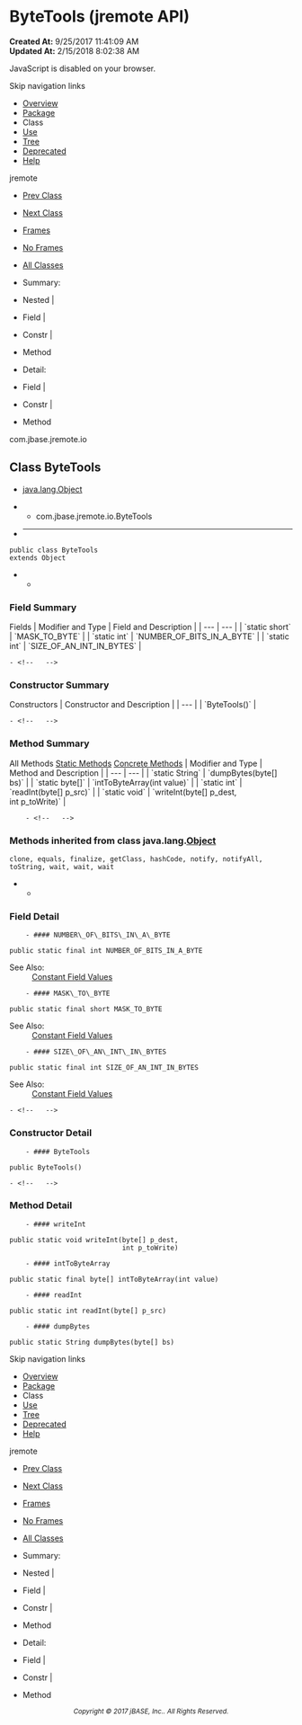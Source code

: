 # ByteTools (jremote   API)

**Created At:** 9/25/2017 11:41:09 AM  
**Updated At:** 2/15/2018 8:02:38 AM  

<script type="text/javascript"><!--
    try {
        if (location.href.indexOf('is-external=true') == -1) {
            parent.document.title="ByteTools (jremote   API)";
        }
    }
    catch(err) {
    }
//-->
var methods = {"i0":9,"i1":9,"i2":9,"i3":9};
var tabs = {65535:["t0","All Methods"],1:["t1","Static Methods"],8:["t4","Concrete Methods"]};
var altColor = "altColor";
var rowColor = "rowColor";
var tableTab = "tableTab";
var activeTableTab = "activeTableTab";</script><noscript><div>JavaScript is disabled on your browser.</div></noscript><!-- ========= START OF TOP NAVBAR ======= -->
<!--   -->
Skip navigation links
<!--   -->
- [Overview](../../../../overview-summary.html)
- [Package](/39250-io/com_jbase_jremote_io_package-summary)
- Class
- [Use](/39253-class-use/com_jbase_jremote_io_class-use_ByteTools)
- [Tree](/39250-io/com_jbase_jremote_io_package-tree)
- [Deprecated](../../../../deprecated-list.html)
- [Help](../../../../help-doc.html)


jremote <br>

- [Prev Class](/39250-io/com_jbase_jremote_io_byteobject "class in com.jbase.jremote.io")
- [Next Class](/39250-io/com_jbase_jremote_io_errorresponse "class in com.jbase.jremote.io")


- [Frames](../../../../index.html?com/jbase/jremote/io//39250-io/com_jbase_jremote_io_ByteTools)
- [No Frames](/39250-io/com_jbase_jremote_io_ByteTools)


- [All Classes](../../../../allclasses-noframe.html)


<script type="text/javascript"><!--
  allClassesLink = document.getElementById("allclasses_navbar_top");
  if(window==top) {
    allClassesLink.style.display = "block";
  }
  else {
    allClassesLink.style.display = "none";
  }
  //--></script>

- Summary:
- Nested |
- Field |
- Constr |
- Method


- Detail:
- Field |
- Constr |
- Method
<!--   -->
<!-- ========= END OF TOP NAVBAR ========= --><!-- ======== START OF CLASS DATA ======== -->
com.jbase.jremote.io

## Class ByteTools

- [java.lang.Object](http://java.sun.com/j2se/1.5.0/docs/api/java/lang/Object.html?is-external=true "class or interface in java.lang")
- - com.jbase.jremote.io.ByteTools


- * * *


```
public class ByteTools
extends Object
```

- <!-- =========== FIELD SUMMARY =========== -->
    - <!--   -->
### Field Summary


<caption><span>Fields</span><span class="tabEnd"> </span></caption>| Modifier and Type | Field and Description |
| --- | --- |
| `static short` | `MASK_TO_BYTE`  |
| `static int` | `NUMBER_OF_BITS_IN_A_BYTE`  |
| `static int` | `SIZE_OF_AN_INT_IN_BYTES`  |

<!-- ======== CONSTRUCTOR SUMMARY ======== -->
    - <!--   -->
### Constructor Summary


<caption><span>Constructors</span><span class="tabEnd"> </span></caption>| Constructor and Description |
| --- |
| `ByteTools()`  |

<!-- ========== METHOD SUMMARY =========== -->
    - <!--   -->
### Method Summary


<caption><span id="t0" class="activeTableTab"><span>All Methods</span><span class="tabEnd"> </span></span><span id="t1" class="tableTab"><span><a href="javascript:show(1);">Static Methods</a></span><span class="tabEnd"> </span></span><span id="t4" class="tableTab"><span><a href="javascript:show(8);">Concrete Methods</a></span><span class="tabEnd"> </span></span></caption>| Modifier and Type | Method and Description |
| --- | --- |
| `static String` | `dumpBytes(byte[] bs)`  |
| `static byte[]` | `intToByteArray(int value)`  |
| `static int` | `readInt(byte[] p_src)`  |
| `static void` | `writeInt(byte[] p_dest,<br>        int p_toWrite)`  |


        - <!--   -->
### Methods inherited from class java.lang.[Object](http://java.sun.com/j2se/1.5.0/docs/api/java/lang/Object.html?is-external=true "class or interface in java.lang")
`clone, equals, finalize, getClass, hashCode, notify, notifyAll, toString, wait, wait, wait`

- <!-- ============ FIELD DETAIL =========== -->
    - <!--   -->
### Field Detail
<!--   -->
        - #### NUMBER\_OF\_BITS\_IN\_A\_BYTE

```
public static final int NUMBER_OF_BITS_IN_A_BYTE
```
<dl><dt><span class="seeLabel">See Also:</span></dt>
<dd><a href="../../../../constant-values.html#com.jbase.jremote.io.ByteTools.NUMBER_OF_BITS_IN_A_BYTE">Constant Field Values</a></dd></dl>

<!--   -->
        - #### MASK\_TO\_BYTE

```
public static final short MASK_TO_BYTE
```
<dl><dt><span class="seeLabel">See Also:</span></dt>
<dd><a href="../../../../constant-values.html#com.jbase.jremote.io.ByteTools.MASK_TO_BYTE">Constant Field Values</a></dd></dl>

<!--   -->
        - #### SIZE\_OF\_AN\_INT\_IN\_BYTES

```
public static final int SIZE_OF_AN_INT_IN_BYTES
```
<dl><dt><span class="seeLabel">See Also:</span></dt>
<dd><a href="../../../../constant-values.html#com.jbase.jremote.io.ByteTools.SIZE_OF_AN_INT_IN_BYTES">Constant Field Values</a></dd></dl>

<!-- ========= CONSTRUCTOR DETAIL ======== -->
    - <!--   -->
### Constructor Detail
<!--   -->
        - #### ByteTools

```
public ByteTools()
```

<!-- ============ METHOD DETAIL ========== -->
    - <!--   -->
### Method Detail
<!--   -->
        - #### writeInt

```
public static void writeInt(byte[] p_dest,
                            int p_toWrite)
```

<!--   -->
        - #### intToByteArray

```
public static final byte[] intToByteArray(int value)
```

<!--   -->
        - #### readInt

```
public static int readInt(byte[] p_src)
```

<!--   -->
        - #### dumpBytes

```
public static String dumpBytes(byte[] bs)
```
<!-- ========= END OF CLASS DATA ========= --><!-- ======= START OF BOTTOM NAVBAR ====== -->
<!--   -->
Skip navigation links
<!--   -->
- [Overview](../../../../overview-summary.html)
- [Package](/39250-io/com_jbase_jremote_io_package-summary)
- Class
- [Use](/39253-class-use/com_jbase_jremote_io_class-use_ByteTools)
- [Tree](/39250-io/com_jbase_jremote_io_package-tree)
- [Deprecated](../../../../deprecated-list.html)
- [Help](../../../../help-doc.html)


jremote <br>

- [Prev Class](/39250-io/com_jbase_jremote_io_byteobject "class in com.jbase.jremote.io")
- [Next Class](/39250-io/com_jbase_jremote_io_errorresponse "class in com.jbase.jremote.io")


- [Frames](../../../../index.html?com/jbase/jremote/io//39250-io/com_jbase_jremote_io_ByteTools)
- [No Frames](/39250-io/com_jbase_jremote_io_ByteTools)


- [All Classes](../../../../allclasses-noframe.html)


<script type="text/javascript"><!--
  allClassesLink = document.getElementById("allclasses_navbar_bottom");
  if(window==top) {
    allClassesLink.style.display = "block";
  }
  else {
    allClassesLink.style.display = "none";
  }
  //--></script>

- Summary:
- Nested |
- Field |
- Constr |
- Method


- Detail:
- Field |
- Constr |
- Method
<!--   -->
<!-- ======== END OF BOTTOM NAVBAR ======= -->
<small>			<center>			<i>Copyright © 2017 jBASE, Inc.. All Rights Reserved.</i>		</center></small>
